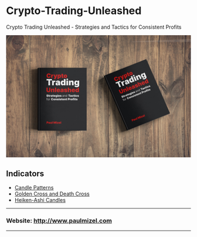 # Crypto-Trading-Unleashed

Crypto Trading Unleashed - Strategies and Tactics for Consistent Profits

![image](https://github.com/Paul-Mizel/Crypto-Trading-Unleashed/blob/main/free-book-cover.jpg?raw=true)

## Indicators 
- [Candle Patterns](#candle-patterns-paulmzl)
- [Golden Cross and Death Cross](#golden-cross-and-death-cross-paulmzl)
- [Heiken-Ashi Candles](#heiken-ashi-candles-paulmzl)

---
### Website: http://www.paulmizel.com
---
